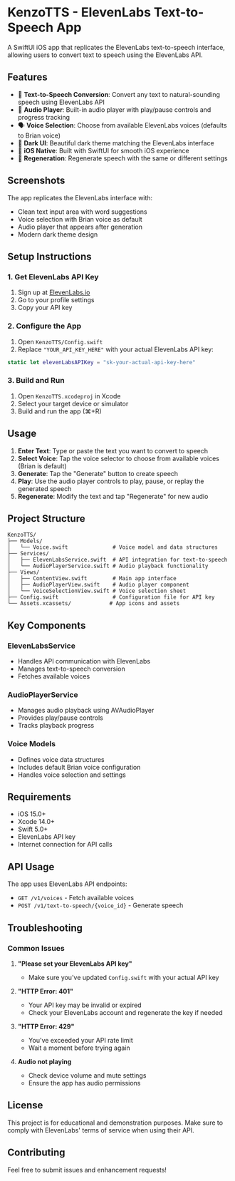 # KenzoTTS - ElevenLabs Text-to-Speech App

A SwiftUI iOS app that replicates the ElevenLabs text-to-speech interface, allowing users to convert text to speech using the ElevenLabs API.

## Features

- 🎤 **Text-to-Speech Conversion**: Convert any text to natural-sounding speech using ElevenLabs API
- 🎵 **Audio Player**: Built-in audio player with play/pause controls and progress tracking
- 🗣️ **Voice Selection**: Choose from available ElevenLabs voices (defaults to Brian voice)
- 🎨 **Dark UI**: Beautiful dark theme matching the ElevenLabs interface
- 📱 **iOS Native**: Built with SwiftUI for smooth iOS experience
- 🔄 **Regeneration**: Regenerate speech with the same or different settings

## Screenshots

The app replicates the ElevenLabs interface with:
- Clean text input area with word suggestions
- Voice selection with Brian voice as default
- Audio player that appears after generation
- Modern dark theme design

## Setup Instructions

### 1. Get ElevenLabs API Key

1. Sign up at [ElevenLabs.io](https://elevenlabs.io/)
2. Go to your profile settings
3. Copy your API key

### 2. Configure the App

1. Open `KenzoTTS/Config.swift`
2. Replace `"YOUR_API_KEY_HERE"` with your actual ElevenLabs API key:

```swift
static let elevenLabsAPIKey = "sk-your-actual-api-key-here"
```

### 3. Build and Run

1. Open `KenzoTTS.xcodeproj` in Xcode
2. Select your target device or simulator
3. Build and run the app (⌘+R)

## Usage

1. **Enter Text**: Type or paste the text you want to convert to speech
2. **Select Voice**: Tap the voice selector to choose from available voices (Brian is default)
3. **Generate**: Tap the "Generate" button to create speech
4. **Play**: Use the audio player controls to play, pause, or replay the generated speech
5. **Regenerate**: Modify the text and tap "Regenerate" for new audio

## Project Structure

```
KenzoTTS/
├── Models/
│   └── Voice.swift              # Voice model and data structures
├── Services/
│   ├── ElevenLabsService.swift  # API integration for text-to-speech
│   └── AudioPlayerService.swift # Audio playback functionality
├── Views/
│   ├── ContentView.swift        # Main app interface
│   ├── AudioPlayerView.swift    # Audio player component
│   └── VoiceSelectionView.swift # Voice selection sheet
├── Config.swift                 # Configuration file for API key
└── Assets.xcassets/            # App icons and assets
```

## Key Components

### ElevenLabsService
- Handles API communication with ElevenLabs
- Manages text-to-speech conversion
- Fetches available voices

### AudioPlayerService
- Manages audio playback using AVAudioPlayer
- Provides play/pause controls
- Tracks playback progress

### Voice Models
- Defines voice data structures
- Includes default Brian voice configuration
- Handles voice selection and settings

## Requirements

- iOS 15.0+
- Xcode 14.0+
- Swift 5.0+
- ElevenLabs API key
- Internet connection for API calls

## API Usage

The app uses ElevenLabs API endpoints:
- `GET /v1/voices` - Fetch available voices
- `POST /v1/text-to-speech/{voice_id}` - Generate speech

## Troubleshooting

### Common Issues

1. **"Please set your ElevenLabs API key"**
   - Make sure you've updated `Config.swift` with your actual API key

2. **"HTTP Error: 401"**
   - Your API key may be invalid or expired
   - Check your ElevenLabs account and regenerate the key if needed

3. **"HTTP Error: 429"**
   - You've exceeded your API rate limit
   - Wait a moment before trying again

4. **Audio not playing**
   - Check device volume and mute settings
   - Ensure the app has audio permissions

## License

This project is for educational and demonstration purposes. Make sure to comply with ElevenLabs' terms of service when using their API.

## Contributing

Feel free to submit issues and enhancement requests!
